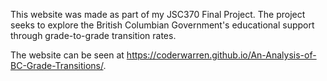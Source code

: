 This website was made as part of my JSC370 Final Project. The project seeks to explore the British Columbian Government's educational support through grade-to-grade transition rates.

The website can be seen at https://coderwarren.github.io/An-Analysis-of-BC-Grade-Transitions/.

